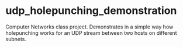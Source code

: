 # udp_holepunching_demonstration
Computer Networks class project. Demonstrates in a simple way how holepunching works for an UDP stream between two hosts on different subnets.

